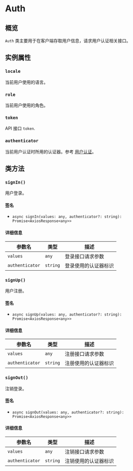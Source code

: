 # Auth

## 概览

`Auth` 类主要用于在客户端存取用户信息，请求用户认证相关接口。

## 实例属性

### `locale`

当前用户使用的语言。

### `role`

当前用户使用的角色。

### `token`

API 接口 `token`.

### `authenticator`

当前用户认证时所用的认证器。参考 [用户认证](/auth-verifications/auth/)。

## 类方法

### `signIn()`

用户登录。

#### 签名

- `async signIn(values: any, authenticator?: string): Promise<AxiosResponse<any>>`

#### 详细信息

| 参数名          | 类型     | 描述                 |
| --------------- | -------- | -------------------- |
| `values`        | `any`    | 登录接口请求参数     |
| `authenticator` | `string` | 登录使用的认证器标识 |

### `signUp()`

用户注册。

#### 签名

- `async signUp(values: any, authenticator?: string): Promise<AxiosResponse<any>>`

#### 详细信息

| 参数名          | 类型     | 描述                 |
| --------------- | -------- | -------------------- |
| `values`        | `any`    | 注册接口请求参数     |
| `authenticator` | `string` | 注册使用的认证器标识 |

### `signOut()`

注销登录。

#### 签名

- `async signOut(values: any, authenticator?: string): Promise<AxiosResponse<any>>`

#### 详细信息

| 参数名          | 类型     | 描述                 |
| --------------- | -------- | -------------------- |
| `values`        | `any`    | 注销接口请求参数     |
| `authenticator` | `string` | 注销使用的认证器标识 |
